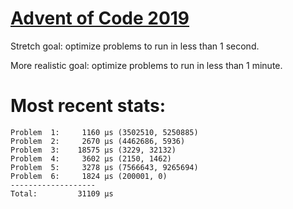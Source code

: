 # [Advent of Code 2019](https://adventofcode.com/2019)

Stretch goal: optimize problems to run in less than 1 second.

More realistic goal: optimize problems to run in less than 1 minute.

# Most recent stats:

```
Problem  1:     1160 μs (3502510, 5250885)
Problem  2:     2670 μs (4462686, 5936)
Problem  3:    18575 μs (3229, 32132)
Problem  4:     3602 μs (2150, 1462)
Problem  5:     3278 μs (7566643, 9265694)
Problem  6:     1824 μs (200001, 0)
-------------------
Total:         31109 μs
```
